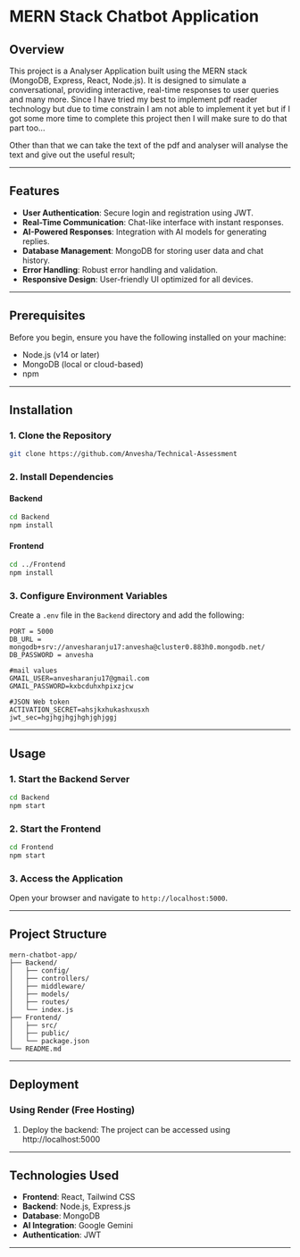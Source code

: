 # MERN Stack Chatbot Application

## Overview
This project is a Analyser Application built using the MERN stack (MongoDB, Express, React, Node.js). It is designed to simulate a conversational, providing interactive, real-time responses to user queries and many more. Since I have tried my best to implement pdf reader technology but due to time constrain I am not able to implement it yet but if I got some more time to complete this project then I will make sure to do that part too...

Other than that we can take the text of the pdf and analyser will analyse the text and give out the useful result;

---

## Features
- **User Authentication**: Secure login and registration using JWT.
- **Real-Time Communication**: Chat-like interface with instant responses.
- **AI-Powered Responses**: Integration with AI models for generating replies.
- **Database Management**: MongoDB for storing user data and chat history.
- **Error Handling**: Robust error handling and validation.
- **Responsive Design**: User-friendly UI optimized for all devices.

---

## Prerequisites
Before you begin, ensure you have the following installed on your machine:
- Node.js (v14 or later)
- MongoDB (local or cloud-based)
- npm

---

## Installation
### 1. Clone the Repository
```bash
git clone https://github.com/Anvesha/Technical-Assessment
```

### 2. Install Dependencies
#### Backend
```bash
cd Backend
npm install
```

#### Frontend
```bash
cd ../Frontend
npm install
```

### 3. Configure Environment Variables
Create a `.env` file in the `Backend` directory and add the following:
```
PORT = 5000
DB_URL = mongodb+srv://anvesharanju17:anvesha@cluster0.883h0.mongodb.net/
DB_PASSWORD = anvesha

#mail values
GMAIL_USER=anvesharanju17@gmail.com
GMAIL_PASSWORD=kxbcduhxhpixzjcw

#JSON Web token
ACTIVATION_SECRET=ahsjkxhukashxusxh
jwt_sec=hgjhgjhgjhghjghjggj
```

---

## Usage
### 1. Start the Backend Server
```bash
cd Backend
npm start
```

### 2. Start the Frontend
```bash
cd Frontend
npm start
```

### 3. Access the Application
Open your browser and navigate to `http://localhost:5000`.

---

## Project Structure
```
mern-chatbot-app/
├── Backend/
│   ├── config/
│   ├── controllers/
│   ├── middleware/
│   ├── models/
│   ├── routes/
│   └── index.js
├── Frontend/
│   ├── src/
│   ├── public/
│   └── package.json
└── README.md
```

---

## Deployment
### Using Render (Free Hosting)
1. Deploy the backend:
   The project can be accessed using http://localhost:5000

---

## Technologies Used
- **Frontend**: React, Tailwind CSS
- **Backend**: Node.js, Express.js
- **Database**: MongoDB
- **AI Integration**: Google Gemini
- **Authentication**: JWT

---


